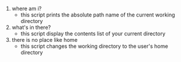 1. where am i?
   * this script prints the absolute path name of the current working directory
2. what's in there?
   * this script display the contents list of your current directory
3. there is no place like home
   * this script changes the working directory to the user's home directory
